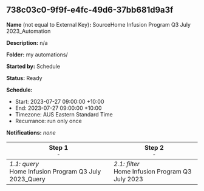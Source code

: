 ## 738c03c0-9f9f-e4fc-49d6-37bb681d9a3f

**Name** (not equal to External Key)**:** SourceHome Infusion Program Q3 July 2023_Automation

**Description:** n/a

**Folder:** my automations/

**Started by:** Schedule

**Status:** Ready

**Schedule:**

* Start: 2023-07-27 09:00:00 +10:00
* End: 2023-07-27 09:00:00 +10:00
* Timezone: AUS Eastern Standard Time
* Recurrance: run only once

**Notifications:** _none_


| Step 1<br>_<small>-</small>_ | Step 2<br>_<small>-</small>_ |
| --- | --- |
| _1.1: query_<br>Home Infusion Program Q3 July 2023_Query | _2.1: filter_<br>Home Infusion Program Q3 July 2023 |
